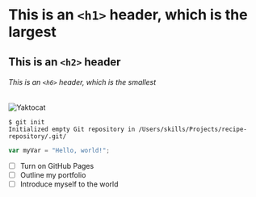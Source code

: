 # This is an `<h1>` header, which is the largest

## This is an `<h2>` header

###### This is an `<h6>` header, which is the smallest


![Yaktocat](https://octodex.github.com/images/yaktocat.png)


```
$ git init
Initialized empty Git repository in /Users/skills/Projects/recipe-repository/.git/
```

``` javascript
var myVar = "Hello, world!";
```

- [ ] Turn on GitHub Pages
- [ ] Outline my portfolio
- [ ] Introduce myself to the world
